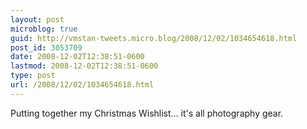 ```yaml
---
layout: post
microblog: true
guid: http://vmstan-tweets.micro.blog/2008/12/02/1034654618.html
post_id: 3053709
date: 2008-12-02T12:38:51-0600
lastmod: 2008-12-02T12:38:51-0600
type: post
url: /2008/12/02/1034654618.html
---
```

Putting together my Christmas Wishlist... it's all photography gear.
